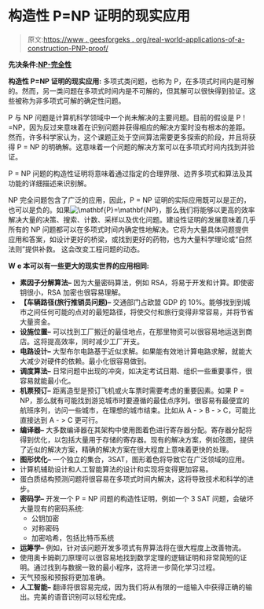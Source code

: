 # 构造性 P=NP 证明的现实应用

> 原文:[https://www . geesforgeks . org/real-world-applications-of-a-construction-PNP-proof/](https://www.geeksforgeeks.org/real-world-applications-of-a-constructive-pnp-proof/)

**先决条件:**[**NP-完全性**](https://www.geeksforgeeks.org/np-completeness-set-1/#:~:text=How%20to%20prove%20that%20a,alternate%20way%20to%20prove%20it.)

**构造性 P=NP 证明的现实应用:**
多项式类问题，也称为 P，在多项式时间内是可解的。然而，另一类问题在多项式时间内是不可解的，但其解可以很快得到验证。这些被称为非多项式可解的确定性问题。

P 与 NP 问题是计算机科学领域中一个尚未解决的主要问题。目前的假设是 P！=NP，因为反过来意味着在识别问题并获得相应的解决方案时没有根本的差距。然而，许多科学家认为，这个课题正处于空间算法需要更多探索的阶段，并且将获得 P = NP 的明确解。这意味着一个问题的解决方案可以在多项式时间内找到并验证。

P = NP 问题的构造性证明将意味着通过指定的合理界限、边界多项式和算法及其功能的详细描述来识别解。

NP 完全问题包含了广泛的应用，因此，P = NP 证明的实际应用既可以是正的，也可以是负的。如果![ \mathbf{P}=\mathbf{NP}       ](img/b8b2b71f9b0f3f5134a9fe29b8070963.png "Rendered by QuickLaTeX.com")，那么我们将能够以更高的效率解决大量的决策、搜索、计数、采样以及优化问题。建设性证明的发展意味着几乎所有的 NP 问题都可以在多项式时间内确定性地解决。它将为大量具体问题提供 应用和答案，如设计更好的桥梁，或找到更好的药物，也为大量科学理论或“自然法则”提供补救。   这会改变工程问题的动态。

**W** **e 本可以有一些更大的现实世界的应用相同:**

*   **素因子分解算法–**
    因为大量密码算法，例如 RSA，将易于开发和计算。即使密钥很小，RSA 加密也很容易理解。
*   **【车辆路径(旅行推销员问题)–**
    交通部门占欧盟 GDP 的 10%。能够找到到城市之间任何可能的点对的最短路径，将使交付和旅行变得非常容易，并将节省大量资金。
*   **设施位置–**
    可以找到工厂搬迁的最佳地点，在那里物资可以很容易地运送到商店。这将提高效率，同时减少工厂开支。
*   **电路设计–**
    大型布尔电路基于近似求解。如果能有效地计算电路求解，就能大大减少对硬件的依赖。最小化很容易做到。
*   **调度算法–**
    日常问题中出现的冲突，如决定考试日期、组织一些重要事件，很容易就能最小化。
*   **机票预订–**
    距离造型是预订飞机或火车票时需要考虑的重要因素。如果 P = NP，那么就有可能找到游览城市时要遵循的最佳点序列。很容易有最便宜的航班序列，访问一些城市，在理想的城市结束。比如从 A - > B - > C，可能比直接达到 A - > C 更可行。
*   **编译器–**
    大多数编译器在其架构中使用图着色进行寄存器分配。寄存器分配将得到优化，以包括大量用于存储的寄存器。现有的解决方案，例如弦图，提供了近似的解决方案，精确的解决方案在很大程度上意味着更快的处理。
*   **图形优化–**
    一个独立的集合，3SAT，图形着色将导致它在广泛领域的应用。
*   计算机辅助设计和人工智能算法的设计和实现将变得更加容易。
*   蛋白质结构预测问题将很容易在多项式时间内解决，这将导致技术和科学的进步。
*   **密码学–**
    开发一个 P = NP 问题的构造性证明，例如一个 3 SAT 问题，会破坏大量现有的密码系统:
    *   公钥加密
    *   对称密码
    *   加密哈希，包括比特币系统
*   **运筹学–**
    例如，针对该问题开发多项式有界算法将在很大程度上改善物流。
*   使用奥卡姆剃刀原理可以很容易地找到数学定理的逻辑证明和非常简短的证明。通过找到与数据一致的最小程序，这将进一步简化学习过程。
*   天气预报和预报将更加准确。
*   **人工智能–**
    翻译将很容易完成，因为我们将从有限的一组输入中获得正确的输出。完美的语音识别可以轻松完成。